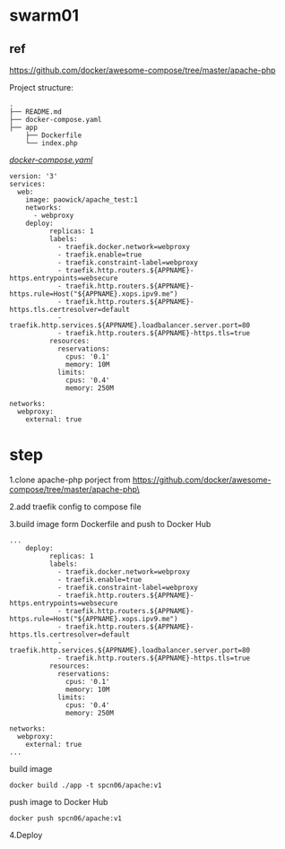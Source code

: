 # swarm01 


## ref
https://github.com/docker/awesome-compose/tree/master/apache-php


Project structure:
```
.
├── README.md
├── docker-compose.yaml
├── app
    ├── Dockerfile
    └── index.php
```

[_docker-compose.yaml_](docker-compose.yaml)

```
version: '3'
services:
  web:
    image: paowick/apache_test:1
    networks:
      - webproxy
    deploy:
          replicas: 1
          labels:
            - traefik.docker.network=webproxy
            - traefik.enable=true
            - traefik.constraint-label=webproxy
            - traefik.http.routers.${APPNAME}-https.entrypoints=websecure
            - traefik.http.routers.${APPNAME}-https.rule=Host("${APPNAME}.xops.ipv9.me")
            - traefik.http.routers.${APPNAME}-https.tls.certresolver=default
            - traefik.http.services.${APPNAME}.loadbalancer.server.port=80
            - traefik.http.routers.${APPNAME}-https.tls=true
          resources:
            reservations:
              cpus: '0.1'
              memory: 10M
            limits:
              cpus: '0.4'
              memory: 250M

networks:
  webproxy:
    external: true
```
# step 
1.clone apache-php porject from https://github.com/docker/awesome-compose/tree/master/apache-php\

2.add traefik config to compose file

3.build image form Dockerfile and push to Docker Hub
```
...
    deploy:
          replicas: 1
          labels:
            - traefik.docker.network=webproxy
            - traefik.enable=true
            - traefik.constraint-label=webproxy
            - traefik.http.routers.${APPNAME}-https.entrypoints=websecure
            - traefik.http.routers.${APPNAME}-https.rule=Host("${APPNAME}.xops.ipv9.me")
            - traefik.http.routers.${APPNAME}-https.tls.certresolver=default
            - traefik.http.services.${APPNAME}.loadbalancer.server.port=80
            - traefik.http.routers.${APPNAME}-https.tls=true
          resources:
            reservations:
              cpus: '0.1'
              memory: 10M
            limits:
              cpus: '0.4'
              memory: 250M

networks:
  webproxy:
    external: true
...
```
build image
```
docker build ./app -t spcn06/apache:v1
```

push image to Docker Hub
```
docker push spcn06/apache:v1
```
4.Deploy

